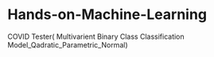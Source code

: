 # Hands-on-Machine-Learning
COVID Tester( Multivarient Binary Class Classification Model_Qadratic_Parametric_Normal)
